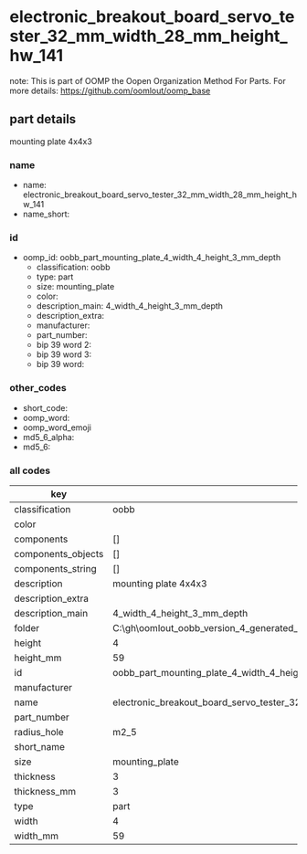 # electronic_breakout_board_servo_tester_32_mm_width_28_mm_height_hw_141  

note: This is part of OOMP the Oopen Organization Method For Parts. For more details: https://github.com/oomlout/oomp_base

##  part details



mounting plate 4x4x3

### name
* name: electronic_breakout_board_servo_tester_32_mm_width_28_mm_height_hw_141
* name_short: 
### id
* oomp_id: oobb_part_mounting_plate_4_width_4_height_3_mm_depth
  * classification: oobb
  * type: part
  * size: mounting_plate
  * color: 
  * description_main: 4_width_4_height_3_mm_depth
  * description_extra: 
  * manufacturer: 
  * part_number: 
  * bip 39 word 2: 
  * bip 39 word 3: 
  * bip 39 word: 

### other_codes
* short_code: 
* oomp_word: 
* oomp_word_emoji 
* md5_6_alpha: 
* md5_6: 









### all codes 
| key | value |  
| --- | --- |  
| classification | oobb |  
| color |  |  
| components | [] |  
| components_objects | [] |  
| components_string | [] |  
| description | mounting plate 4x4x3 |  
| description_extra |  |  
| description_main | 4_width_4_height_3_mm_depth |  
| folder | C:\gh\oomlout_oobb_version_4_generated_parts\things\oobb_part_mounting_plate_4_width_4_height_3_mm_depth |  
| height | 4 |  
| height_mm | 59 |  
| id | oobb_part_mounting_plate_4_width_4_height_3_mm_depth |  
| manufacturer |  |  
| name | electronic_breakout_board_servo_tester_32_mm_width_28_mm_height_hw_141 |  
| part_number |  |  
| radius_hole | m2_5 |  
| short_name |  |  
| size | mounting_plate |  
| thickness | 3 |  
| thickness_mm | 3 |  
| type | part |  
| width | 4 |  
| width_mm | 59 |  
